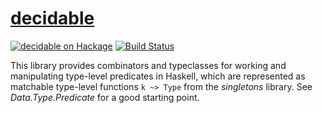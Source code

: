 [decidable][]
=============

[![decidable on Hackage](https://img.shields.io/hackage/v/decidable.svg?maxAge=86400)](https://hackage.haskell.org/package/decidable)
[![Build Status](https://travis-ci.org/mstksg/decidable.svg?branch=master)](https://travis-ci.org/mstksg/decidable)

This library provides combinators and typeclasses for working and manipulating
type-level predicates in Haskell, which are represented as matchable type-level
functions `k ~> Type` from the *singletons* library.  See *Data.Type.Predicate*
for a good starting point.

[decidable]: http://hackage.haskell.org/package/decidable
